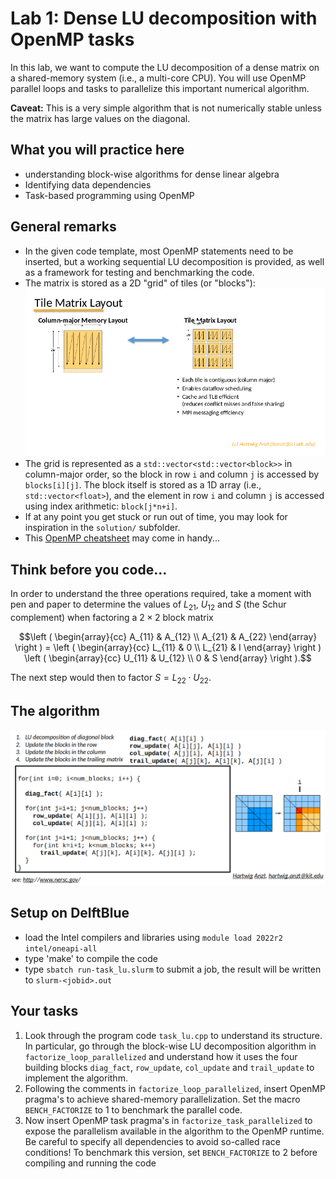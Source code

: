 # Lab 1: Dense LU decomposition with OpenMP tasks

In this lab, we want to compute the LU decomposition of a dense matrix
on a shared-memory system (i.e., a multi-core CPU). You will use OpenMP
parallel loops and tasks to parallelize this important numerical algorithm.

**Caveat:** This is a very simple algorithm that is not numerically stable unless the
matrix has large values on the diagonal.

## What you will practice here

- understanding block-wise algorithms for dense linear algebra
- Identifying data dependencies
- Task-based programming using OpenMP

## General remarks

- In the given code template, most OpenMP statements need to be inserted, but a
working sequential LU decomposition is provided, as well as a framework for testing
and benchmarking the code. 
- The matrix is stored as a 2D "grid" of tiles (or "blocks"):  
![column-major vs. tile layout of a dense matrix](tile-layout.png)
- The grid is represented as a ``std::vector<std::vector<block>>`` in column-major order,
so the block in row ``i`` and column ``j`` is accessed by ``blocks[i][j]``. The block itself
is stored as a 1D array (i.e., ``std::vector<float>``), and the element in row ``i`` and column ``j``
is accessed using index arithmetic: ``block[j*n+i]``.
- If at any point you get stuck or run out of time, you may look for inspiration
in the ``solution/`` subfolder.
- This [OpenMP cheatsheet](https://www.openmp.org/wp-content/uploads/OpenMP-4.0-C.pdf) may come in handy...


## Think before you code...

In order to understand the three operations required, 
take a moment with pen and paper to determine the values
of $`L_{21}`$, $`U_{12}`$ and $`S`$ (the Schur complement)
when factoring a $`2\times 2`$ block matrix

```math
\left ( \begin{array}{cc}
        A_{11} & A_{12} \\
        A_{21} & A_{22} 
\end{array} \right ) = 
\left (
\begin{array}{cc}
        L_{11} & 0 \\
        L_{21} & I 
\end{array} \right )
\left (
\begin{array}{cc}
        U_{11} & U_{12} \\
         0 & S 
\end{array} \right ).
```
The next step would then to factor $`S = L_{22}\cdot U_{22}`$.

## The algorithm

![Tile-LU algorithm sketch](tile_lu_algorithm.png)

## Setup on DelftBlue

- load the Intel compilers and libraries using
  ``module load 2022r2 intel/oneapi-all``
- type 'make' to compile the code
- type ``sbatch run-task_lu.slurm`` to submit a job, the result will be written to ``slurm-<jobid>.out``

## Your tasks

1. Look through the program code ``task_lu.cpp`` to understand its structure.
   In particular, go through the block-wise LU decomposition algorithm in ``factorize_loop_parallelized``
   and understand how it uses the four building blocks ``diag_fact``, ``row_update``, ``col_update`` and ``trail_update``
   to implement the algorithm.
2. Following the comments in ``factorize_loop_parallelized``, insert OpenMP pragma's to achieve shared-memory parallelization.
   Set the macro ``BENCH_FACTORIZE`` to 1 to benchmark the parallel code.
3. Now insert OpenMP task pragma's in ``factorize_task_parallelized`` to expose the parallelism available in the algorithm to the
   OpenMP runtime. Be careful to specify all dependencies to avoid so-called race conditions!
   To benchmark this version, set ``BENCH_FACTORIZE`` to 2 before compiling and running the code


